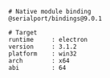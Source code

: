    # Native module binding
    @serialport/bindings@9.0.1
    
    # Target
    runtime     : electron 
    version     : 3.1.2
    platform    : win32
    arch        : x64
    abi         : 64
